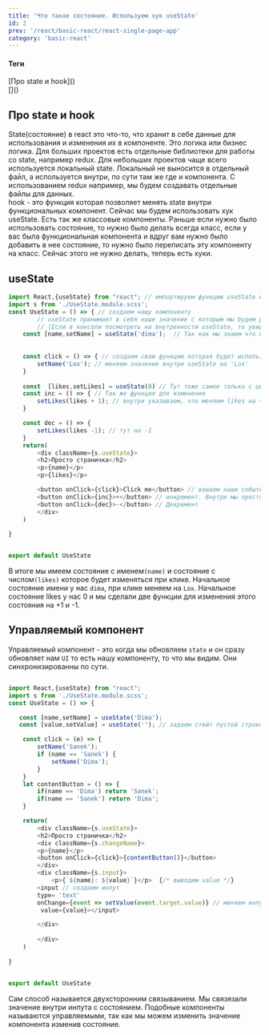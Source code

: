 ```yaml
---
title: 'Что такое состояние. Используем хук useState'
id: 2
prev: '/react/basic-react/react-single-page-app'
category: 'basic-react'
---
```


<div className='mdHead'>
  
#### Теги
<div className = 'tag_react'>[Про state и hook]()</div>
<div className = 'mini_tag_react'>[]()</div>

</div>

## Про state и hook
State(состояние) в react это что-то, что хранит в себе данные для использования и изменения их в компоненте. Это логика или бизнес логика.
Для больших проектов есть отдельные библиотеки для работы со state, например redux. Для небольших проектов чаще всего используется локальный state. Локальный не выносится в отдельный файл, а используется внутри, по сути там же где и компонента. С использованием redux например, мы будем создавать отдельные файлы для данных.<br>
hook - это функция которая позволяет менять state внутри функциональных компонент. Сейчас мы будем использовать хук useState. Есть так же классовые компоненты. Раньше если нужно было использовать состояние, то нужно было делать всегда класс, если у вас была функциональная компонента и вдруг вам нужно было добавить в нее состояние, то нужно было переписать эту компоненту на класс. Сейчас этого не нужно делать, теперь есть хуки.
## useState
```javaScript
import React,{useState} from "react"; // импортируем функцию useState и сам React
import s from './UseState.module.scss';
const UseState = () => { // создаем нашу компоненту
        // useState принимает в себя наше значение с которым мы будем работать и функцию, которая это значение будет менять.
        // (Если в консоли посмотреть на внутренности useState, то увидим массив из двух элементов. Первый - значение, а второй - функция)
    const [name,setName] = useState('dima');  // Так как мы знаем что useState возвращает массив из двух объектов, мы можем использовать деструктуризацию этого массива. 
 
    
    const click = () => { // создаем свою функцию которая будет использовать функцию из useState,
        setName('Lox'); // меняем значение внутри useState на 'Lox'
    }
    
    const  [likes,setLikes] = useState(0) // Тут тоже самое только с цифрами. Мы сделаем счетчик
    const inc = () => { // Так же функция для изменения
        setLikes(likes + 1); // внутри указываем, что меняем likes на + 1 
    }

    const dec = () => {
        setLikes(likes -1); // тут на -1
    }
    return(
        <div className={s.useState}>
        <h2>Просто страничка</h2>
        <p>{name}</p>
        <p>{likes}</p>

        <button onClick={click}>Click me</button> // вешаем наши события с помощью onClick.
        <button onClick={inc}>+</button> // инкремент. Внутри мы просто указываем функцию, без скобок ()
        <button onClick={dec}>-</button> // Декремент
        </div>
    )
    
}


export default UseState

```
В итоге мы имеем состояние с именем`(name)` и состояние с числом`(likes)` которое будет изменяться при клике. Начальное состояние имени у нас `dima`, при клике меняем на `Lox`.
Начальное состояние likes у нас 0 и мы сделали две функции для изменения этого состояния на +1 и -1.
## Управляемый компонент
Управляемый компонент - это когда мы обновляем `state` и он сразу обновляет нам `UI` то есть нашу компоненту, то что мы видим. Они синхронизированны по сути.
```javaScript

import React,{useState} from "react";
import s from './UseState.module.scss';
const UseState = () => {

   const [name,setName] = useState('Dima');
   const [value,setValue] = useState(''); // задаем стейт пустой строкой для инпута.

    const click = (e) => {
        setName('Sanek');
        if (name == 'Sanek') {
            setName('Dima');
        }
    }
    let contentButton = () => {
        if(name == 'Dima') return 'Sanek';
        if(name == 'Sanek') return 'Dima';
    }

    return(
        <div className={s.useState}>
        <h2>Просто страничка</h2>
        <div className={s.changeName}>
        <p>{name}</p>
        <button onClick={click}>{contentButton()}</button>
        </div>
        <div className={s.input}>
            <p>{`${name}: ${value}`}</p>  {/* выводим value */}
        <input // создаем инпут
        type= 'text'
        onChange={event => setValue(event.target.value)} // меняем инпут на то, что ввели в него и помещаем это в стейт. Стейт меняется помещает все в value и после мы его отображаем.
         value={value}></input> 

        </div>
        
        </div>
    )
    
}


export default UseState
```
Сам способ называется двухсторонним связыванием. Мы связязали значение внутри инпута с состоянием. Подобные компоненты называются управляемыми, так как мы можем изменить значение компонента изменив состояние.
